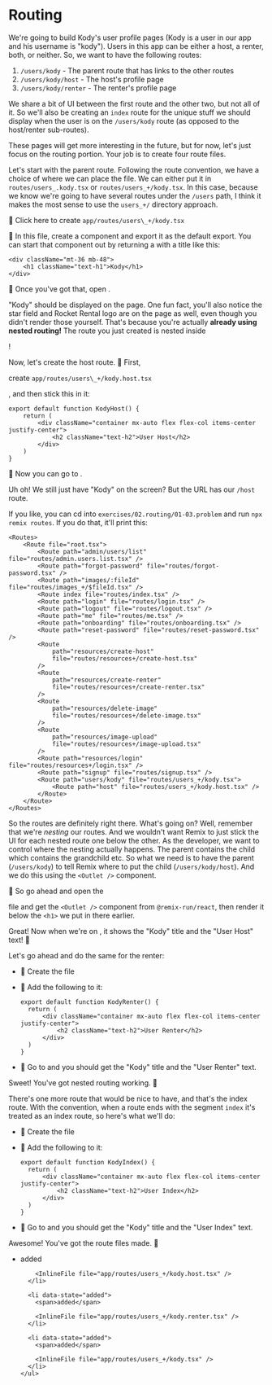 # Routing

We're going to build Kody's user profile pages (Kody is a user in our app and
his username is "kody"). Users in this app can be either a host, a renter, both,
or neither. So, we want to have the following routes:

1.  `/users/kody` - The parent route that has links to the other routes
2.  `/users/kody/host` - The host's profile page
3.  `/users/kody/renter` - The renter's profile page

We share a bit of UI between the first route and the other two, but not all of
it. So we'll also be creating an `index` route for the unique stuff we should
display when the user is on the `/users/kody` route (as opposed to the
host/renter sub-routes).

These pages will get more interesting in the future, but for now, let's just
focus on the routing portion. Your job is to create four route files.

Let's start with the parent route. Following the route convention, we have a
choice of where we can place the file. We can either put it in
`routes/users_.kody.tsx` or `routes/users_+/kody.tsx`. In this case, because we
know we're going to have several routes under the `/users` path, I think it
makes the most sense to use the `users_+/` directory approach.

<InlineFile file="app/routes/users_+/kody.tsx">
	🐨 Click here to create <code>app/routes/users\_+/kody.tsx</code>
</InlineFile>

🐨 In this file, create a component and export it as the default export. You can
start that component out by returning a with a title like this:

```tsx
<div className="mt-36 mb-48">
	<h1 className="text-h1">Kody</h1>
</div>
```

🐨 Once you've got that, open <LinkToApp to="/users/kody" />.

"Kody" should be displayed on the page. One fun fact, you'll also notice the
star field and Rocket Rental logo are on the page as well, even though you
didn't render those yourself. That's because you're actually **already using
nested routing!** The route you just created is nested inside

<InlineFile file="app/root.tsx" line="89" />!

Now, let's create the host route. 🐨 First,

<InlineFile file="app/routes/users_+/kody.host.tsx">
	create
	<code>app/routes/users\_+/kody.host.tsx</code>
</InlineFile>

, and then stick this in it:

```tsx
export default function KodyHost() {
	return (
		<div className="container mx-auto flex flex-col items-center justify-center">
			<h2 className="text-h2">User Host</h2>
		</div>
	)
}
```

🐨 Now you can go to <LinkToApp to="/users/kody/host" />.

Uh oh! We still just have "Kody" on the screen? But the URL has our `/host`
route.

If you like, you can cd into `exercises/02.routing/01-03.problem` and run
`npx remix routes`. If you do that, it'll print this:

```tsx lines=30-32 nonumber
<Routes>
	<Route file="root.tsx">
		<Route path="admin/users/list" file="routes/admin.users.list.tsx" />
		<Route path="forgot-password" file="routes/forgot-password.tsx" />
		<Route path="images/:fileId" file="routes/images_+/$fileId.tsx" />
		<Route index file="routes/index.tsx" />
		<Route path="login" file="routes/login.tsx" />
		<Route path="logout" file="routes/logout.tsx" />
		<Route path="me" file="routes/me.tsx" />
		<Route path="onboarding" file="routes/onboarding.tsx" />
		<Route path="reset-password" file="routes/reset-password.tsx" />
		<Route
			path="resources/create-host"
			file="routes/resources+/create-host.tsx"
		/>
		<Route
			path="resources/create-renter"
			file="routes/resources+/create-renter.tsx"
		/>
		<Route
			path="resources/delete-image"
			file="routes/resources+/delete-image.tsx"
		/>
		<Route
			path="resources/image-upload"
			file="routes/resources+/image-upload.tsx"
		/>
		<Route path="resources/login" file="routes/resources+/login.tsx" />
		<Route path="signup" file="routes/signup.tsx" />
		<Route path="users/kody" file="routes/users_+/kody.tsx">
			<Route path="host" file="routes/users_+/kody.host.tsx" />
		</Route>
	</Route>
</Routes>
```

So the routes are definitely right there. What's going on? Well, remember that
we're _nesting_ our routes. And we wouldn't want Remix to just stick the UI for
each nested route one below the other. As the developer, we want to control
where the nesting actually happens. The parent contains the child which contains
the grandchild etc. So what we need is to have the parent (`/users/kody`) to
tell Remix where to put the child (`/users/kody/host`). And we do this using the
`<Outlet />` component.

🐨 So go ahead and open the

<InlineFile file="app/routes/users_+/kody.tsx" line={4} column={99} /> file and
get the `<Outlet />` component from `@remix-run/react`, then render it below the
`<h1>` we put in there earlier.

Great! Now when we're on <LinkToApp to="/users/kody/host" />, it shows the
"Kody" title and the "User Host" text! 🎉

Let's go ahead and do the same for the renter:

- 🐨 Create the file <InlineFile file="app/routes/users_+/kody.renter.tsx" />

- 🐨 Add the following to it:

  ```tsx
  export default function KodyRenter() {
  	return (
  		<div className="container mx-auto flex flex-col items-center justify-center">
  			<h2 className="text-h2">User Renter</h2>
  		</div>
  	)
  }
  ```

- 🐨 Go to <LinkToApp to="/users/kody/renter" /> and you should get the "Kody"
  title and the "User Renter" text.

Sweet! You've got nested routing working. 🎉

There's one more route that would be nice to have, and that's the index route.
With the convention, when a route ends with the segment `index` it's treated as
an index route, so here's what we'll do:

- 🐨 Create the file <InlineFile file="app/routes/users_+/kody.index.tsx" />

- 🐨 Add the following to it:

  ```tsx
  export default function KodyIndex() {
  	return (
  		<div className="container mx-auto flex flex-col items-center justify-center">
  			<h2 className="text-h2">User Index</h2>
  		</div>
  	)
  }
  ```

- 🐨 Go to <LinkToApp to="/users/kody" /> and you should get the "Kody" title
  and the "User Index" text.

Awesome! You've got the route files made. 🎉

<TouchedFiles>
  <div id="files">
    <ul>
      <li data-state="added">
        <span>added</span>

        <InlineFile file="app/routes/users_+/kody.host.tsx" />
      </li>

      <li data-state="added">
        <span>added</span>

        <InlineFile file="app/routes/users_+/kody.renter.tsx" />
      </li>

      <li data-state="added">
        <span>added</span>

        <InlineFile file="app/routes/users_+/kody.tsx" />
      </li>
    </ul>

  </div>
</TouchedFiles>

